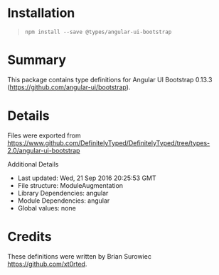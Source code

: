 # Installation
> `npm install --save @types/angular-ui-bootstrap`

# Summary
This package contains type definitions for Angular UI Bootstrap 0.13.3 (https://github.com/angular-ui/bootstrap).

# Details
Files were exported from https://www.github.com/DefinitelyTyped/DefinitelyTyped/tree/types-2.0/angular-ui-bootstrap

Additional Details
 * Last updated: Wed, 21 Sep 2016 20:25:53 GMT
 * File structure: ModuleAugmentation
 * Library Dependencies: angular
 * Module Dependencies: angular
 * Global values: none

# Credits
These definitions were written by Brian Surowiec <https://github.com/xt0rted>.
